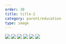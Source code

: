 ```yaml
---
order: 30
title: title-2
category: parent/education
type: image
---
```


![](../../static/images/education7.webp)
![](../../static/images/education8.webp)
![](../../static/images/education9.webp)
![](../../static/images/education10.webp)
![](../../static/images/education11.webp)
![](../../static/images/education12.webp)